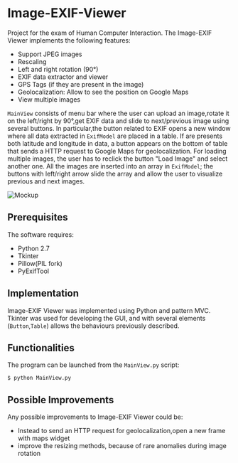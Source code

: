 # Image-EXIF-Viewer
Project for the exam of Human Computer Interaction. The Image-EXIF Viewer implements the following features:
* Support JPEG images
* Rescaling
* Left and right rotation (90°)
* EXIF data extractor and viewer
* GPS Tags (if they are present in the image)
* Geolocalization: Allow to see the position on Google Maps
* View multiple images

```MainView``` consists of menu bar where the user can upload an image,rotate it on the left/right by 90°,get EXIF data and slide to next/previous image using several buttons. In particular,the button related to EXIF opens a new window where all  data extracted in ```ExifModel``` are placed in a table. If are presents both latitude and longitude in data, a button appears on the bottom of table that sends a HTTP request to Google Maps for geolocalization. For loading multiple images, the user has to reclick the button "Load Image" and select another one. All the images are inserted into an array in ```ExifModel```; the buttons with left/right arrow slide the array and allow the user to visualize previous and next images.


![Mockup](/mockup/mockup.png)

## Prerequisites
The software requires:

* Python 2.7
* Tkinter
* Pillow(PIL fork)
* PyExifTool

## Implementation
Image-EXIF Viewer was implemented using Python and pattern MVC. Tkinter was used for developing the GUI, and with several elements (```Button```,```Table```) allows the behaviours previously described.

## Functionalities
The program can be launched from the ```MainView.py``` script:


```$ python MainView.py```

## Possible Improvements
Any possible improvements to Image-EXIF Viewer could be:
* Instead to send an HTTP request for geolocalization,open a new frame with maps widget
* improve the resizing methods, because of rare anomalies during image rotation

